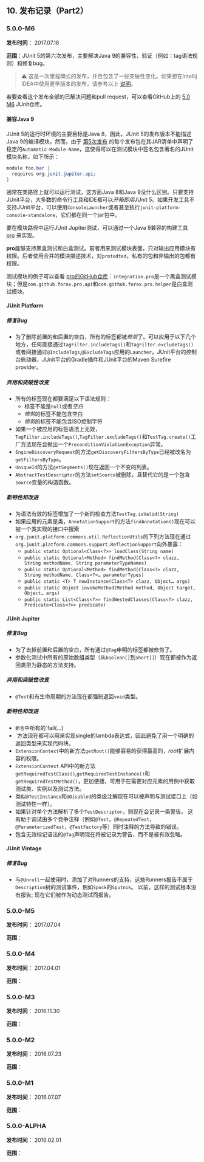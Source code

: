 ## 10. 发布记录（Part2）

### 5.0.0-M6
**发布时间**： 2017.07.18

**范围**：JUnit 5的第六次发布，主要解决Java 9的兼容性、验证（例如：tag语法规则）和修复bug。

 > ⚠️ 这是一次里程碑式的发布，并且包含了一些突破性变化。如果想在Intellij IDEA中使用更早版本的发布，请参考以上 [说明](http://junit.org/junit5/docs/current/user-guide/#running-tests-ide-intellij-idea)。
 
 若要查看这个发布全部的已解决问题和pull request，可以查看GitHub上的 [5.0 M6](https://github.com/junit-team/junit5/milestone/11?closed=1) JUnit仓库。
 
#### 兼容Java 9
JUnit 5的运行时环境的主要目标是Java 8，因此，JUnit 5的发布版本不能描述Java 9的编译模块。然而，由于 [第5次发布](http://junit.org/junit5/docs/current/user-guide/#release-notes-5.0.0-m5) 的每个发布包在其JAR清单中声明了稳定的`Automatic-Module-Name`，这使得可以在测试模块中签名包含著名的JUnit模块名称，如下所示：

```java
module foo.bar {
  requires org.junit.jupiter.api;
}
```

通常在类路径上就可以运行测试，这方面Java 8和Java 9没什么区别。只要支持JUnit平台，大多数的命令行工具和IDE都可以*开箱即用*JUnit 5。如果开发工具不支持JUnit平台，可以使用`ConsoleLauncher`或者甚至执行`junit-platform-console-standalone`，它们都在同一个jar包中。

要在模块路径中运行JUnit Jupiter测试，可以通过一个Java 9兼容的构建工具 [pro](https://github.com/forax/pro) 来实现。

**pro**能够支持黑盒测试和白盒测试。前者用来测试模块表面，只对输出应用模块有权限。后者使用合并的模块描述技术，对`protedted`，私有的包和非输出的包都有权限。

测试模块的例子可以查看 [pro的GitHub仓库](https://github.com/forax/pro/tree/master/src/test/java)：`integration.pro`是一个黑盒测试模块；但是`com.github.forax.pro.api`和`com.github.forax.pro.helper`是白盒测试模块。

#### JUnit Platform
##### 修复Bug
* 为了删除前置的和后置的空白，所有的标签都被*修剪*了。可以应用于以下几个地方，任何直接通过`TagFilter.includeTags()`和`TagFilter.excludeTags()`或者间接通过`@IncludeTags`,`@ExcludeTags`应用的`Launcher`，JUnit平台的控制台启动器，JUnit平台的Gradle插件和JUnit平台的Maven Surefire provider。

##### 弃用和突破性改变
* 所有的标签现在都要满足以下语法规则：
	* 标签不能是`null`或者*空白*
	* *修剪*的标签不能包含空白
	* *修剪*的标签不能包含ISO控制字符
* 如果一个被应用的标签语法上无效，`TagFilter.includeTags()`,`TagFilter.excludeTags()`和`TestTag.create()`工厂方法现在会抛出一个`PreconditionViolationException`异常。
* `EngineDiscoveryRequest`的方法`getDiscoveryFiltersByType`已经被改名为`getFiltersByType`。
* `UniqueId`的方法`getSegments()`现在返回一个不变的列表。
* `AbstractTestDescriptor`的方法`setSource`被删除，且替代它的是一个包含`source`变量的构造函数。

##### 新特性和改进
* 为语法有效的标签增加了一个新的检查方法`TestTag.isValid(String)`
* 如果应用的元素是类，`AnnotationSupport`的方法`findAnnotation()`现在可以被一个类实现的接口中搜索
* `org.junit.platform.commons.util.ReflectionUtils`的下列方法现在通过`org.junit.platform.commons.support.ReflectionSupport`向外暴露：
	* `public static Optional<Class<?>> loadClass(String name)`
	* `public static Optional<Method> findMethod(Class<?> clazz, String methodName, String parameterTypeNames)`
	* `public static Optional<Method> findMethod(Class<?> clazz, String methodName, Class<?>…​ parameterTypes)`
	* `public static <T> T newInstance(Class<T> clazz, Object…​ args)`
	* `public static Object invokeMethod(Method method, Object target, Object…​ args)`
	* `public static List<Class<?>> findNestedClasses(Class<?> clazz, Predicate<Class<?>> predicate)`

#### JUnit Jupiter
##### 修复Bug
* 为了去掉前置和后置的空白，所有通过`@Tag`申明的标签都被修剪了。
* 参数化测试中所有的原始数组类型（从`boolean[]`到`short[]`）现在都被作为返回类型为静态的方法支持。

##### 弃用和突破性改变
* `@Test`和有生命周期的方法现在都强制返回`void`类型。

##### 新特性和改进
* `断言`中所有的`fail(…​)
* `方法现在都可以用来实现single的lambda表达式，因此避免了用一个明确的返回类型来实现代码块。
* `ExtensionContext`中的新方法`getRoot()`能够容易的获得最高的，*root*扩展内容的权限。
* `ExtensionContext` API中的新方法`getRequiredTestClass()`,`getRequiredTestInstance()`和`getRequiredTestMethod()`，更加便捷，可用于在需要对应元素的用例中获取测试类、实例以及测试方法。
* 类似`@TestInstance`和`@Disabled`的类级注解现在可以被声明与测试接口上（如测试特性一样）。
* 如果针对单个方法解析了多个`TestDescriptor`，则现在会记录一条警告。 这有助于调试由多个竞争注释（例如`@Test`，`@RepeatedTest`，`@ParameterizedTest`，`@TestFactory`等）同时注释的方法导致的错误。
* 包含无效标记语法的`@Tag`声明现在将被记录为警告，而不是被有效忽略。

#### JUnit Vintage
##### 修复Bug

* 与`@Unroll`一起使用时，添加了对Runners的支持，这些Runners报告不属于`Description`树的测试事件，例如`Spock`的`Sputnik`。 以前，这样的测试根本没有报告; 现在它们被作为动态测试而报告。


### 5.0.0-M5
**发布时间**： 2017.07.04

**范围**：


### 5.0.0-M4
**发布时间**： 2017.04.01

**范围**：


### 5.0.0-M3
**发布时间**： 2016.11.30

**范围**：

### 5.0.0-M2
**发布时间**： 2016.07.23

**范围**：

### 5.0.0-M1
**发布时间**： 2016.07.07

**范围**：


### 5.0.0-ALPHA
**发布时间**： 2016.02.01

**范围**：


